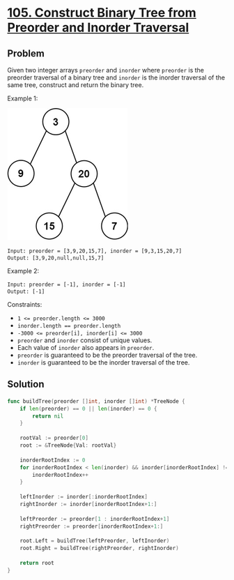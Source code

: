 # [105. Construct Binary Tree from Preorder and Inorder Traversal](https://leetcode.com/problems/construct-binary-tree-from-preorder-and-inorder-traversal/)

## Problem

Given two integer arrays `preorder` and `inorder` where `preorder` is the preorder traversal of a binary tree and `inorder` is the inorder traversal of the same tree, construct and return the binary tree.


Example 1:

![alt text](image.png)

```
Input: preorder = [3,9,20,15,7], inorder = [9,3,15,20,7]
Output: [3,9,20,null,null,15,7]
```

Example 2:

```
Input: preorder = [-1], inorder = [-1]
Output: [-1]
``` 

Constraints:

- `1 <= preorder.length <= 3000`
- `inorder.length == preorder.length`
- `-3000 <= preorder[i], inorder[i] <= 3000`
- `preorder` and `inorder` consist of unique values.
- Each value of `inorder` also appears in `preorder`.
- `preorder` is guaranteed to be the preorder traversal of the tree.
- `inorder` is guaranteed to be the inorder traversal of the tree.
 

## Solution

```go
func buildTree(preorder []int, inorder []int) *TreeNode {
	if len(preorder) == 0 || len(inorder) == 0 {
		return nil
	}

	rootVal := preorder[0]
	root := &TreeNode{Val: rootVal}

	inorderRootIndex := 0
	for inorderRootIndex < len(inorder) && inorder[inorderRootIndex] != rootVal {
		inorderRootIndex++
	}

	leftInorder := inorder[:inorderRootIndex]
	rightInorder := inorder[inorderRootIndex+1:]

	leftPreorder := preorder[1 : inorderRootIndex+1]
	rightPreorder := preorder[inorderRootIndex+1:]

	root.Left = buildTree(leftPreorder, leftInorder)
	root.Right = buildTree(rightPreorder, rightInorder)

	return root
}
```